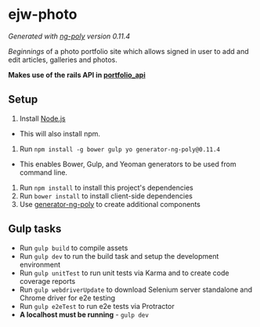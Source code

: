 # ejw-photo

*Generated with [ng-poly](https://github.com/dustinspecker/generator-ng-poly/tree/v0.11.4) version 0.11.4*

*Beginnings* of a photo portfolio site which allows signed in user to add and edit articles, galleries and photos.

**Makes use of the rails API in [portfolio_api](https://github.com/elxwar/portfolio_api)**

## Setup
1. Install [Node.js](http://nodejs.org/)
 - This will also install npm.
1. Run `npm install -g bower gulp yo generator-ng-poly@0.11.4`
 - This enables Bower, Gulp, and Yeoman generators to be used from command line.
1. Run `npm install` to install this project's dependencies
1. Run `bower install` to install client-side dependencies
1. Use [generator-ng-poly](https://github.com/dustinspecker/generator-ng-poly) to create additional components

## Gulp tasks
- Run `gulp build` to compile assets
- Run `gulp dev` to run the build task and setup the development environment
- Run `gulp unitTest` to run unit tests via Karma and to create code coverage reports
- Run `gulp webdriverUpdate` to download Selenium server standalone and Chrome driver for e2e testing
- Run `gulp e2eTest` to run e2e tests via Protractor
 - **A localhost must be running** - `gulp dev`